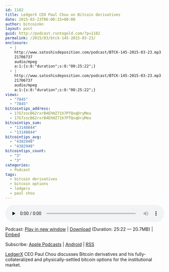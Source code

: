 ```yaml
---
id: 1182
title: LedgerX CEO Paul Chou on Bitcoin derivatives
date: 2015-03-23T06:00:15+00:00
author: bitcoinkn
layout: post
guid: http://podcast.runtogold.com/?p=1182
permalink: /2015/03/btck-145-2015-03-23/
enclosure:
  - |
    http://www.satoshisdeposition.com/podcast/BTCK-145-2015-03-23.mp3
    21706737
    audio/mpeg
    a:1:{s:8:"duration";s:8:"00:25:22";}
  - |
    http://www.satoshisdeposition.com/podcast/BTCK-145-2015-03-23.mp3
    21706737
    audio/mpeg
    a:1:{s:8:"duration";s:8:"00:25:22";}
views:
  - "7845"
  - "7845"
bitcointips_address:
  - 17G7zocB62rxrB4EhHZ71h7PTQxqDryMeu
  - 17G7zocB62rxrB4EhHZ71h7PTQxqDryMeu
bitcointips_sum:
  - "13148844"
  - "13148844"
bitcointips_avg:
  - "4382948"
  - "4382948"
bitcointips_count:
  - "3"
  - "3"
categories:
  - Podcast
tags:
  - bitcoin derivatives
  - bitcoin options
  - ledgerx
  - paul chou
---
```

<!--powerpress_player-->

<div class="powerpress_player" id="powerpress_player_5737">
  <audio class="wp-audio-shortcode" id="audio-1182-148" preload="none" style="width: 100%;" controls="controls"><source type="audio/mpeg" src="http://media.blubrry.com/bitcoinruntogold/p/www.satoshisdeposition.com/podcast/BTCK-145-2015-03-23.mp3?_=148" /><a href="http://media.blubrry.com/bitcoinruntogold/p/www.satoshisdeposition.com/podcast/BTCK-145-2015-03-23.mp3">http://media.blubrry.com/bitcoinruntogold/p/www.satoshisdeposition.com/podcast/BTCK-145-2015-03-23.mp3</a></audio>
</div>

<p class="powerpress_links powerpress_links_mp3">
  Podcast: <a href="http://media.blubrry.com/bitcoinruntogold/p/www.satoshisdeposition.com/podcast/BTCK-145-2015-03-23.mp3" class="powerpress_link_pinw" target="_blank" title="Play in new window" onclick="return powerpress_pinw('https://www.bitcoin.kn/?powerpress_pinw=1182-podcast');" rel="nofollow">Play in new window</a> | <a href="http://media.blubrry.com/bitcoinruntogold/s/www.satoshisdeposition.com/podcast/BTCK-145-2015-03-23.mp3" class="powerpress_link_d" title="Download" rel="nofollow" download="BTCK-145-2015-03-23.mp3">Download</a> (Duration: 25:22 &#8212; 20.7MB) | <a href="#" class="powerpress_link_e" title="Embed" onclick="return powerpress_show_embed('1182-podcast');" rel="nofollow">Embed</a>
</p>

<p class="powerpress_embed_box" id="powerpress_embed_1182-podcast" style="display: none;">
  <input id="powerpress_embed_1182-podcast_t" type="text" value="<iframe width=&quot;320&quot; height=&quot;30&quot; src=&quot;https://www.bitcoin.kn/?powerpress_embed=1182-podcast&amp;powerpress_player=mediaelement-audio&quot; frameborder=&quot;0&quot; scrolling=&quot;no&quot;></iframe>" onclick="javascript: this.select();" onfocus="javascript: this.select();" style="width: 70%;" readOnly />
</p>

<p class="powerpress_links powerpress_subscribe_links">
  Subscribe: <a href="https://itunes.apple.com/WebObjects/MZStore.woa/wa/viewPodcast?id=301670981&mt=2&ls=1#episodeGuid=http%3A%2F%2Fpodcast.runtogold.com%2F%3Fp%3D1182" class="powerpress_link_subscribe powerpress_link_subscribe_itunes" title="Subscribe on Apple Podcasts" rel="nofollow">Apple Podcasts</a> | <a href="https://subscribeonandroid.com/www.bitcoin.kn/feed/podcast/" class="powerpress_link_subscribe powerpress_link_subscribe_android" title="Subscribe on Android" rel="nofollow">Android</a> | <a href="https://www.bitcoin.kn/feed/podcast/" class="powerpress_link_subscribe powerpress_link_subscribe_rss" title="Subscribe via RSS" rel="nofollow">RSS</a>
</p>

<a title="ledgerx" href="https://ledgerx.com/" target="_blank">LedgerX</a> CEO Paul Chou discusses Bitcoin derivatives and his fully-collateralized and physically-settled bitcoin options for the institutional market.